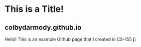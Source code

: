 # This is a Title! 
## colbydarmody.github.io

Hello! This is an example Github page that I created in CS-155 ***[:*** 
